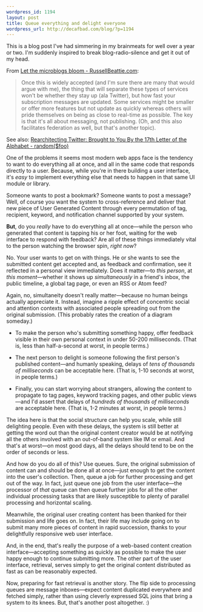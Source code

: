 ```yaml
--- 
wordpress_id: 1194
layout: post
title: Queue everything and delight everyone
wordpress_url: http://decafbad.com/blog/?p=1194
---
```

This is a blog post I've had simmering in my brainmeats for well over a year or two.  I'm suddenly inspired to break blog-radio-silence and get it out of my head.

From <a href="http://www.russellbeattie.com/blog/let-the-microblogs-bloom">Let the microblogs bloom - RussellBeattie.com</a>:

<blockquote>Once this is widely accepted (and I'm sure there are many that would argue with me), the thing that will separate these types of services won't be whether they stay up (ala Twitter), but how fast your subscription messages are updated. Some services might be smaller or offer more features but not update as quickly whereas others will pride themselves on being as close to real-time as possible. The key is that it's all about messaging, not publishing. (Oh, and this also facilitates federation as well, but that's another topic).</blockquote>

See also: <a href="http://randomfoo.net/blog/id/4182">Rearchitecting Twitter: Brought to You By the 17th Letter of the Alphabet - random($foo)</a>

One of the problems it seems most modern web apps face is the tendency to want to do everything all at once, and all in the same code that responds directly to a user.  Because, while you're in there building a user interface, it's *easy* to implement everything else that needs to happen in that same UI module or library.

Someone wants to post a bookmark?  Someone wants to post a message?  Well, of course you want the system to cross-reference and deliver that new piece of User Generated Content through every permutation of tag, recipient, keyword, and notification channel supported by your system.  

**But**, do you *really* have to do everything all at once—while the person who generated that content is tapping his or her foot, waiting for the web interface to respond with feedback?  Are all of these things immediately vital to the person watching the browser spin, *right now*?  

No.  Your user wants to get on with things.  He or she wants to see the submitted content get accepted and, as feedback and confirmation, see it reflected in a personal view immediately.  Does it matter—to *this person*, at *this moment*—whether it shows up *simultaneously* in a friend's inbox, the public timeline, a global tag page, or even an RSS or Atom feed?

Again, no, simultaneity doesn't really matter—because no human beings actually appreciate it.  Instead, imagine a ripple effect of concentric social and attention contexts with associated people spreading out from the original submission.  (This probably rates the creation of a diagram someday.)  

* To make the person who's submitting something happy, offer feedback visible in their own personal context in under 50-200 milliseconds.  (That is, less than half-a-second at worst, in people terms.)

* The next person to delight is someone following the first person's published content—and humanly speaking, delays of *tens of thousands of milliseconds* can be acceptable here.  (That is, 1-10 seconds at worst, in people terms.)

* Finally, you can start worrying about strangers, allowing the content to propagate to tag pages, keyword tracking pages, and other public views—and I'd assert that delays of *hundreds of thousands of milliseconds* are acceptable here.  (That is, 1-2 minutes at worst, in people terms.)

The idea here is that the social structure can help you scale, while still delighting people.  Even with these delays, the system is still better at getting the word out than the original content creator would be at notifying all the others involved with an out-of-band system like IM or email.  And that's at worst—on most good days, all the delays should tend to be on the order of seconds or less.

And how do you do all of this?  Use queues.  Sure, the original submission of content can and should be done all at once—just enough to get the content into the user's collection.  Then, queue a job for further processing and get out of the way.  In fact, just queue one job from the user interface—the processor of *that* queue can then queue further jobs for all the other individual processing tasks that are likely susceptible to plenty of parallel processing and horizontal scaling.

Meanwhile, the original user creating content has been thanked for their submission and life goes on.  In fact, their life may include going on to submit many more pieces of content in rapid succession, thanks to your delightfully responsive web user interface.  

And, in the end, that's really the purpose of a web-based content creation interface—accepting something as quickly as possible to make the user happy enough to continue submitting more.  The other part of the user interface, retrieval, serves simply to get the original content distributed as fast as can be reasonably expected.

Now, preparing for fast retrieval is another story.  The flip side to processing queues are message inboxes—expect content duplicated everywhere and fetched simply, rather than using cleverly expressed SQL joins that bring a system to its knees.  But, that's another post altogether. :)

